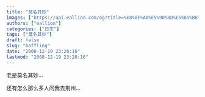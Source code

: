 ```yaml
---
title: "莫名其妙"
images: ["https://api.eallion.com/og?title=%E8%8E%AB%E5%90%8D%E5%85%B6%E5%A6%99"]
authors: ["eallion"]
categories: ["日志"]
tags: ["莫名其妙"]
draft: false
slug: "baffling"
date: "2008-12-19 23:20:16"
lastmod: "2008-12-19 23:20:16"
---
```


老是莫名其妙...

还有怎么那么多人问我去荆州...

